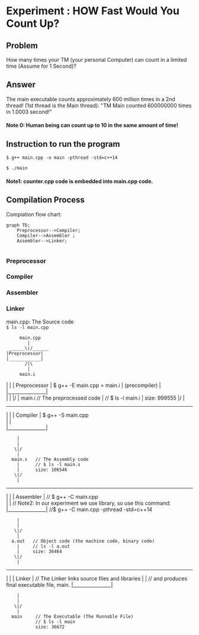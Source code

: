 # Experiment : HOW Fast Would You Count Up? 
## Problem
How many times your TM (your personal Computer) can 
count in a limited time (Assume for 1 Second)?

## Answer
The main executable counts approximately 600 million times
in a 2nd thread! (1st thread is the Main thread):
"TM Main counted 600000000 times in 1.0003 second!"
#### Note 0: Human being can count up to 10 in the same amount of time!    

## Instruction to run the program
`$ g++ main.cpp -o main -pthread -std=c++14`

`$ ./main`

 #### Note1: counter.cpp code is embedded into main.cpp code.   

## Compilation Process
Compiation flow chart:
```mermaid
graph TD;
    Preprocessor-->Compiler;
    Compiler-->Assembler ;
    Assembler-->Linker;
    
```
### Preprocessor


### Compiler


### Assembler


### Linker



   main.cpp: The Source code         
   `$ ls -l main.cpp` 
   
         main.cpp
            |
     ______\|/______
    |Preprocessor|
    |____________| 
           /|\
            |  
         main.i
    
|                |
|  Preprocessor  |    $ g++ -E main.cpp > main.i 
|  (precompiler) |    
|________________|      
        |
        |
       \|/
        |
      main.i   // The preprocessed code
        |      // $ ls -l main.i
        |      size: 999555
       \|/
        |
__________________
|                |
|   Compiler     |    $ g++ -S main.cpp  
|                |  
|________________|

        |
        |
       \|/
        |
      main.s   // The Assembly code
        |      // $ ls -l main.s 
        |      size: 106546
       \|/
        |
__________________
|                |
|   Assembler    |   // $ g++ -C main.cpp  
|                |  // Note2: In our experiment we use <thread> library, so use this command:
|________________|  //$ g++ -C main.cpp -pthread -std=c++14

        |
        |
       \|/
        |
      a.out   // Object code (the machine code, binary code)
        |     // ls -l a.out
        |     size: 36464
       \|/
        |
__________________
|                |
|     Linker     |    // The Linker links source files and libraries
|                |    // and produces final executable file, main. 
|________________|

        |
        |
       \|/
        |
      main     // The Executable (The Runnable File)
               // $ ls -l main
               size: 36672 

